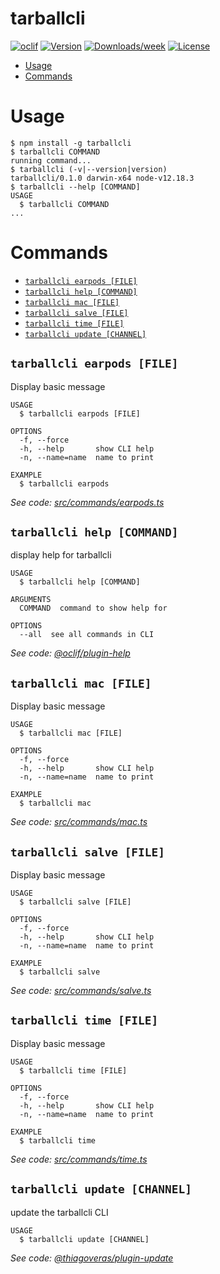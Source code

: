 tarballcli
==========



[![oclif](https://img.shields.io/badge/cli-oclif-brightgreen.svg)](https://oclif.io)
[![Version](https://img.shields.io/npm/v/tarballcli.svg)](https://npmjs.org/package/tarballcli)
[![Downloads/week](https://img.shields.io/npm/dw/tarballcli.svg)](https://npmjs.org/package/tarballcli)
[![License](https://img.shields.io/npm/l/tarballcli.svg)](https://github.com/VerasThiago/tarballcli/blob/master/package.json)

<!-- toc -->
* [Usage](#usage)
* [Commands](#commands)
<!-- tocstop -->
# Usage
<!-- usage -->
```sh-session
$ npm install -g tarballcli
$ tarballcli COMMAND
running command...
$ tarballcli (-v|--version|version)
tarballcli/0.1.0 darwin-x64 node-v12.18.3
$ tarballcli --help [COMMAND]
USAGE
  $ tarballcli COMMAND
...
```
<!-- usagestop -->
# Commands
<!-- commands -->
* [`tarballcli earpods [FILE]`](#tarballcli-earpods-file)
* [`tarballcli help [COMMAND]`](#tarballcli-help-command)
* [`tarballcli mac [FILE]`](#tarballcli-mac-file)
* [`tarballcli salve [FILE]`](#tarballcli-salve-file)
* [`tarballcli time [FILE]`](#tarballcli-time-file)
* [`tarballcli update [CHANNEL]`](#tarballcli-update-channel)

## `tarballcli earpods [FILE]`

Display basic message

```
USAGE
  $ tarballcli earpods [FILE]

OPTIONS
  -f, --force
  -h, --help       show CLI help
  -n, --name=name  name to print

EXAMPLE
  $ tarballcli earpods
```

_See code: [src/commands/earpods.ts](https://github.com/VerasThiago/tarballcli/blob/v0.1.0/src/commands/earpods.ts)_

## `tarballcli help [COMMAND]`

display help for tarballcli

```
USAGE
  $ tarballcli help [COMMAND]

ARGUMENTS
  COMMAND  command to show help for

OPTIONS
  --all  see all commands in CLI
```

_See code: [@oclif/plugin-help](https://github.com/oclif/plugin-help/blob/v3.2.0/src/commands/help.ts)_

## `tarballcli mac [FILE]`

Display basic message

```
USAGE
  $ tarballcli mac [FILE]

OPTIONS
  -f, --force
  -h, --help       show CLI help
  -n, --name=name  name to print

EXAMPLE
  $ tarballcli mac
```

_See code: [src/commands/mac.ts](https://github.com/VerasThiago/tarballcli/blob/v0.1.0/src/commands/mac.ts)_

## `tarballcli salve [FILE]`

Display basic message

```
USAGE
  $ tarballcli salve [FILE]

OPTIONS
  -f, --force
  -h, --help       show CLI help
  -n, --name=name  name to print

EXAMPLE
  $ tarballcli salve
```

_See code: [src/commands/salve.ts](https://github.com/VerasThiago/tarballcli/blob/v0.1.0/src/commands/salve.ts)_

## `tarballcli time [FILE]`

Display basic message

```
USAGE
  $ tarballcli time [FILE]

OPTIONS
  -f, --force
  -h, --help       show CLI help
  -n, --name=name  name to print

EXAMPLE
  $ tarballcli time
```

_See code: [src/commands/time.ts](https://github.com/VerasThiago/tarballcli/blob/v0.1.0/src/commands/time.ts)_

## `tarballcli update [CHANNEL]`

update the tarballcli CLI

```
USAGE
  $ tarballcli update [CHANNEL]
```

_See code: [@thiagoveras/plugin-update](https://github.com/VerasThiago/plugin-update/blob/v0.3.0/src/commands/update.ts)_
<!-- commandsstop -->
